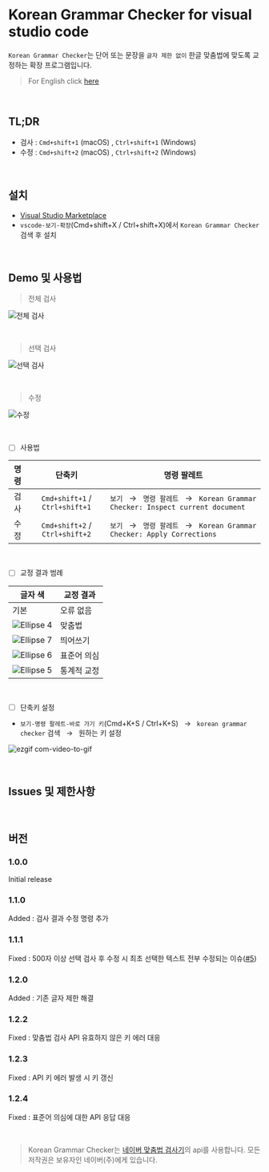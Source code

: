# Korean Grammar Checker for visual studio code

`Korean Grammar Checker`는 단어 또는 문장을 `글자 제한 없이` 한글 맞춤법에 맞도록 교정하는 확장 프로그램입니다.

> For English click [here](https://github.com/moonkorea00/vscode-korean-grammar-checker/blob/main/README-eng.md)

<br>

## TL;DR

  - 검사 : `Cmd+shift+1` (macOS) , `Ctrl+shift+1` (Windows)
  - 수정 : `Cmd+shift+2` (macOS) , `Ctrl+shift+2` (Windows)
  
<br>

## 설치

- [Visual Studio Marketplace](https://marketplace.visualstudio.com/items?itemName=moonkorea.vscode-korean-grammar-checker)
- `vscode-보기-확장`(Cmd+shift+X / Ctrl+shift+X)에서 `Korean Grammar Checker` 검색 후 설치

<br>

## Demo 및 사용법

> 전체 검사

![전체 검사](https://user-images.githubusercontent.com/78708082/223107737-845b9905-cd55-4ecb-b223-ca39176e3e69.gif)

<br>

> 선택 검사

![선택 검사](https://user-images.githubusercontent.com/78708082/223107750-72ac458c-2cc8-4dd4-b705-0d62ec612622.gif)

<br>

> 수정

![수정](https://user-images.githubusercontent.com/78708082/223957309-72f721ee-4518-4570-aabe-5799b22d9d98.gif)

<br>

- [ ] 사용법

|    명령   |       단축키       | 명령 팔레트 |
| :---: | :------------: | ---------------------- |
|    검사    | `Cmd+shift+1` / `Ctrl+shift+1` | `보기` &nbsp; &#8594; &nbsp; `명령 팔레트` &nbsp; &#8594; &nbsp; `Korean Grammar Checker: Inspect current document` |
|    수정    | `Cmd+shift+2` / `Ctrl+shift+2` | `보기` &nbsp; &#8594; &nbsp; `명령 팔레트` &nbsp; &#8594; &nbsp; `Korean Grammar Checker: Apply Corrections` |

<br>

- [ ] 교정 결과 범례

|  글자 색 | 교정 결과 |
| --- | ------------------------------------------- |
|기본| 오류 없음 |
| ![Ellipse 4](https://user-images.githubusercontent.com/78708082/223116519-8345c968-6e32-493e-9e03-e28314050eaa.png)| 맞춤법|
|![Ellipse 7](https://user-images.githubusercontent.com/78708082/223115735-0ff2ed39-b4f1-4577-bef2-ebfc84619d28.png)| 띄어쓰기 |
|![Ellipse 6](https://user-images.githubusercontent.com/78708082/223116416-bd0576b1-4bb9-491e-b353-0fcaa30c1fe9.png)| 표준어 의심  |
|![Ellipse 5](https://user-images.githubusercontent.com/78708082/223116545-4bcec746-c6cd-441f-aa5e-34a50946dad0.png)| 통계적 교정   |

<br>

- [ ] 단축키 설정

- `보기-명령 팔레트-바로 가기 키`(Cmd+K+S / Ctrl+K+S)	&nbsp; &#8594; &nbsp; `korean grammar checker` 검색 	&nbsp; &#8594; 	&nbsp; 원하는 키 설정

![ezgif com-video-to-gif](https://user-images.githubusercontent.com/78708082/223122733-a909c76c-2814-473b-b74c-5ce2682992f5.gif)

<br>

## Issues 및 제한사항

<br>

## 버전

### 1.0.0

Initial release

### 1.1.0

Added : 검사 결과 수정 명령 추가

### 1.1.1

Fixed : 500자 이상 선택 검사 후 수정 시 최초 선택한 텍스트 전부 수정되는 이슈([#5](https://github.com/moonkorea00/vscode-korean-grammar-checker/issues/5))

### 1.2.0

Added : 기존 글자 제한 해결

### 1.2.2

Fixed : 맞춤법 검사 API 유효하지 않은 키 에러 대응

### 1.2.3

Fixed : API 키 에러 발생 시 키 갱신

### 1.2.4

Fixed : 표준어 의심에 대한 API 응답 대응

<br>

> Korean Grammar Checker는 [네이버 맞춤법 검사기](https://search.naver.com/search.naver?sm=tab_hty.top&where=nexearch&query=%EB%A7%9E%EC%B6%A4%EB%B2%95+%EA%B2%80%EC%82%AC%EA%B8%B0&oquery=%EB%A7%9E%EC%B6%A4%EB%B2%95+%EA%B2%80%EC%82%AC%EA%B8%B0&tqi=isSlWwprvmZssbW1E2Nssssss0l-180665)의 api를 사용합니다. 모든 저작권은 보유자인 네이버(주)에게 있습니다. 

